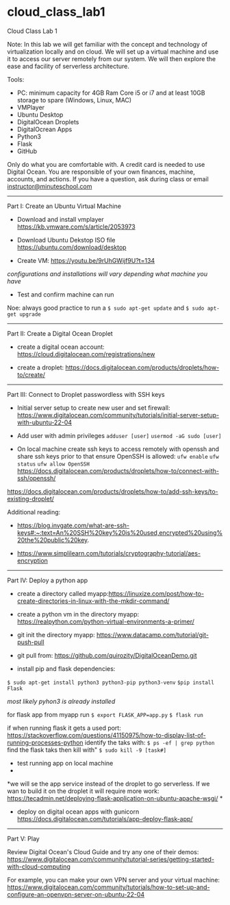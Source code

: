 # cloud_class_lab1

Cloud Class Lab 1

Note: In this lab we will get familiar with the concept and technology of virtualization locally and on cloud. We will set up a virtual machine and use it to access our server remotely from our system. We will then explore the ease and facility of serverless architecture.

Tools:
- PC: minimum capacity for 4GB Ram Core i5 or i7 and at least 10GB storage to spare (Windows, Linux, MAC)
- VMPlayer
- Ubuntu Desktop
- DigitalOcean Droplets
- DigitalOcrean Apps
- Python3
- Flask
- GitHub

Only do what you are comfortable with. A credit card is needed to use Digital Ocean. You are responsible of your own finances, machine, accounts, and actions. If you have a question, ask during class or email instructor@minuteschool.com

****************************************************************************************

Part I: Create an Ubuntu Virtual Machine

- Download and install vmplayer https://kb.vmware.com/s/article/2053973
- Download Ubuntu Dekstop ISO file https://ubuntu.com/download/desktop

- Create VM: https://youtu.be/9rUhGWijf9U?t=134

*configurations and installations will vary depending what machine you have*

- Test and confirm machine can run

Noe: always good practice to run a
`$ sudo apt-get update`
and 
`$ sudo apt-get upgrade`


****************************************************************************************

Part II: Create a Digital Ocean Droplet

- create a digital ocean account: https://cloud.digitalocean.com/registrations/new

- create a droplet: https://docs.digitalocean.com/products/droplets/how-to/create/

****************************************************************************************

Part III: Connect to Droplet passwordless with SSH keys

- Initial server setup to create new user and set firewall: https://www.digitalocean.com/community/tutorials/initial-server-setup-with-ubuntu-22-04

- Add user with admin privileges
  `adduser [user]`
  `usermod -aG sudo [user]`
  
- On local machine create ssh keys to access remotely with openssh and share ssh keys prior to that ensure OpenSSH is allowed:
  `ufw enable`
  `ufw status`
  `ufw allow OpenSSH`
https://docs.digitalocean.com/products/droplets/how-to/connect-with-ssh/openssh/

https://docs.digitalocean.com/products/droplets/how-to/add-ssh-keys/to-existing-droplet/

Additional reading:
- https://blog.invgate.com/what-are-ssh-keys#:~:text=An%20SSH%20key%20is%20used,encrypted%20using%20the%20public%20key.

- https://www.simplilearn.com/tutorials/cryptography-tutorial/aes-encryption

****************************************************************************************

Part IV: Deploy a python app

- create a directory called myapp:https://linuxize.com/post/how-to-create-directories-in-linux-with-the-mkdir-command/

- create a python vm in the directory myapp: https://realpython.com/python-virtual-environments-a-primer/

- git init the directory myapp: https://www.datacamp.com/tutorial/git-push-pull

- git pull from: https://github.com/quirozity/DigitalOceanDemo.git

- install pip and flask dependencies:

`$ sudo apt-get install python3 python3-pip python3-venv`
`$pip install Flask`

*most likely pyhon3 is already installed* 

for flask app from myapp run
`$ export FLASK_APP=app.py`
`$ flask run`

if when running flask it gets a used port: https://stackoverflow.com/questions/41150975/how-to-display-list-of-running-processes-python
identify the taks with: 
`$ ps -ef | grep python`
find the flask taks then kill with"
`$ sudo kill -9 [task#]` 

- test running app on local machine
- 
*we will se the app service instead of the droplet to go serverless. If we wan to build it on the droplet it will require more work: https://tecadmin.net/deploying-flask-application-on-ubuntu-apache-wsgi/ *

- deploy on digital ocean apps with gunicorn https://docs.digitalocean.com/tutorials/app-deploy-flask-app/

****************************************************************************************

Part V: Play

Review Digital Ocean's Cloud Guide and try any one of their demos: https://www.digitalocean.com/community/tutorial-series/getting-started-with-cloud-computing

For example, you can make your own VPN server and your virtual machine: https://www.digitalocean.com/community/tutorials/how-to-set-up-and-configure-an-openvpn-server-on-ubuntu-22-04
